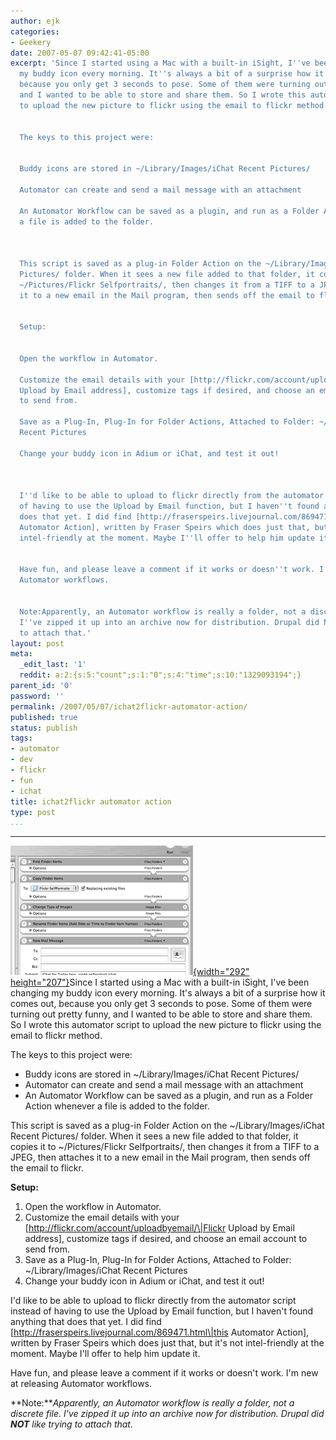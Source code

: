 ```yaml
---
author: ejk
categories:
- Geekery
date: 2007-05-07 09:42:41-05:00
excerpt: 'Since I started using a Mac with a built-in iSight, I''ve been changing
  my buddy icon every morning. It''s always a bit of a surprise how it comes out,
  because you only get 3 seconds to pose. Some of them were turning out pretty funny,
  and I wanted to be able to store and share them. So I wrote this automator script
  to upload the new picture to flickr using the email to flickr method.


  The keys to this project were:


  Buddy icons are stored in ~/Library/Images/iChat Recent Pictures/

  Automator can create and send a mail message with an attachment

  An Automator Workflow can be saved as a plugin, and run as a Folder Action whenever
  a file is added to the folder.



  This script is saved as a plug-in Folder Action on the ~/Library/Images/iChat Recent
  Pictures/ folder. When it sees a new file added to that folder, it copies it to
  ~/Pictures/Flickr Selfportraits/, then changes it from a TIFF to a JPEG, then attaches
  it to a new email in the Mail program, then sends off the email to flickr.


  Setup:


  Open the workflow in Automator.

  Customize the email details with your [http://flickr.com/account/uploadbyemail/|Flickr
  Upload by Email address], customize tags if desired, and choose an email account
  to send from.

  Save as a Plug-In, Plug-In for Folder Actions, Attached to Folder: ~/Library/Images/iChat
  Recent Pictures

  Change your buddy icon in Adium or iChat, and test it out!



  I''d like to be able to upload to flickr directly from the automator script instead
  of having to use the Upload by Email function, but I haven''t found anything that
  does that yet. I did find [http://fraserspeirs.livejournal.com/869471.html|this
  Automator Action], written by Fraser Speirs which does just that, but it''s not
  intel-friendly at the moment. Maybe I''ll offer to help him update it.


  Have fun, and please leave a comment if it works or doesn''t work. I''m new at releasing
  Automator workflows.


  Note:Apparently, an Automator workflow is really a folder, not a discrete file.
  I''ve zipped it up into an archive now for distribution. Drupal did NOT like trying
  to attach that.'
layout: post
meta:
  _edit_last: '1'
  reddit: a:2:{s:5:"count";s:1:"0";s:4:"time";s:10:"1329093194";}
parent_id: '0'
password: ''
permalink: /2007/05/07/ichat2flickr-automator-action/
published: true
status: publish
tags:
- automator
- dev
- flickr
- fun
- ichat
title: ichat2flickr automator action
type: post
...
```

---

[![ichat2flickr.gif](/assets/2007/05/488177375_615ea11dab_o.gif){width="292" height="207"}](http://www.flickr.com/photos/ejk/488177375/ "Photo Sharing")Since I started using a Mac with a built-in iSight, I've been changing my buddy icon every morning. It's always a bit of a surprise how it comes out, because you only get 3 seconds to pose. Some of them were turning out pretty funny, and I wanted to be able to store and share them. So I wrote this automator script to upload the new picture to flickr using the email to flickr method.

The keys to this project were:

-   Buddy icons are stored in \~/Library/Images/iChat Recent Pictures/
-   Automator can create and send a mail message with an attachment
-   An Automator Workflow can be saved as a plugin, and run as a Folder Action whenever a file is added to the folder.

This script is saved as a plug-in Folder Action on the \~/Library/Images/iChat Recent Pictures/ folder. When it sees a new file added to that folder, it copies it to \~/Pictures/Flickr Selfportraits/, then changes it from a TIFF to a JPEG, then attaches it to a new email in the Mail program, then sends off the email to flickr.

**Setup:**

1.  Open the workflow in Automator.
2.  Customize the email details with your \[http://flickr.com/account/uploadbyemail/\|Flickr Upload by Email address\], customize tags if desired, and choose an email account to send from.
3.  Save as a Plug-In, Plug-In for Folder Actions, Attached to Folder: \~/Library/Images/iChat Recent Pictures
4.  Change your buddy icon in Adium or iChat, and test it out!

I'd like to be able to upload to flickr directly from the automator script instead of having to use the Upload by Email function, but I haven't found anything that does that yet. I did find \[http://fraserspeirs.livejournal.com/869471.html\|this Automator Action\], written by Fraser Speirs which does just that, but it's not intel-friendly at the moment. Maybe I'll offer to help him update it.

Have fun, and please leave a comment if it works or doesn't work. I'm new at releasing Automator workflows.

**Note:***Apparently, an Automator workflow is really a folder, not a discrete file. I've zipped it up into an archive now for distribution. Drupal did **NOT** like trying to attach that.*
